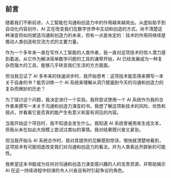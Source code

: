 ## 前言

随着我们不断前进，人工智能在沟通和创造力中的作用越来越突出。从虚拟助手到自动化内容创作，AI 正在改变我们在数字世界中互动和创造的方式。尚不清楚这种演变将如何塑造沟通和创造力的未来，但有一点是肯定的：技术的作用将继续是推动人类创造和交流方式的主要力量。

作为一个多年来一直在写作人工智能的人类作者，我一直对这项技术的惊人潜力感到着迷。从它作为解决简单数学问题的工具的谦卑开始，AI 已经发展成为一种复杂而强大的工具，能够几乎转变我们生活的方方面面。

但当我见证了 AI 多年来的快速进步时，我开始思考：这项技术能否用来撰写一本关于自身的书？能否训练一个 AI 系统来理解从洞穴壁画到今天的沟通和创造力的复杂而微妙的历史？

为了探讨这个问题，我决定进行一个实验。我将尝试使用一个 AI 系统作为我的合作者来撰写一本关于沟通和创造力演变的书。我想了解这项新技术的风险、优势和弱点，并看看它是否真的能产生有意义和富有洞见的内容。

当我开始这个项目时，我不知道会发生什么。我知道 AI 系统曾被用来生成文本，但我从未在如此大规模上尝试过类似的事情。我对结果既兴奋又紧张。

但当我开始与 AI 系统合作时，我对其提供的见解感到惊讶。很快就清楚地看到，这项技术有可能彻底改变我们对沟通和创造力的看法，并为人类表达开辟新的可能性。

我希望这本书能成为任何对沟通和创造力演变感兴趣的人的宝贵资源，并帮助揭示 AI 在这一持续进程中扮演的令人兴奋且有时引起争议的角色。
